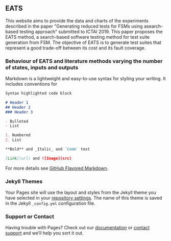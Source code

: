 ## EATS

This website aims to provide the data and charts of the experiments described in the paper "Generating reduced tests for FSMs using asearch-based testing approach" submitted to ICTAI 2019. This paper proposes the EATS method, a search-based software testing method for test suite generation from FSM. The objective of EATS is to generate test suites that represent a good trade-off between its cost and its fault coverage.

### Behaviour of EATS and literature methods varying the number of states, inputs and outputs

Markdown is a lightweight and easy-to-use syntax for styling your writing. It includes conventions for

```markdown
Syntax highlighted code block

# Header 1
## Header 2
### Header 3

- Bulleted
- List

1. Numbered
2. List

**Bold** and _Italic_ and `Code` text

[Link](url) and ![Image](src)
```

For more details see [GitHub Flavored Markdown](https://guides.github.com/features/mastering-markdown/).

### Jekyll Themes

Your Pages site will use the layout and styles from the Jekyll theme you have selected in your [repository settings](https://github.com/marianaramada/EATS/settings). The name of this theme is saved in the Jekyll `_config.yml` configuration file.

### Support or Contact

Having trouble with Pages? Check out our [documentation](https://help.github.com/categories/github-pages-basics/) or [contact support](https://github.com/contact) and we’ll help you sort it out.
